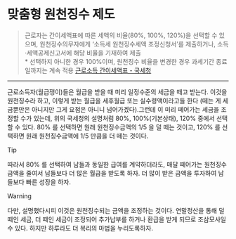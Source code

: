 
 # 맞춤형 원천징수 제도

> 근로자는 간이세액표에 따른 세액의 비율(80%, 100%, 120%)을 선택할 수 있으며, 원천징수의무자에게 ‘소득세 원천징수세액 조정신청서’를 제출하거나, 소득·세액공제신고서에 해당 비율을 기재하여 제출  
> \* 선택하지 아니한 경우 100%이며, 원천징수 비율을 변경한 경우 과세기간 종료일까지는 계속 적용
> [근로소득 간이세액표 - 국세청](https://www.nts.go.kr/nts/cm/cntnts/cntntsView.do?mi=6583&cntntsId=7862)

---

근로소득자(월급쟁이)들은 월급을 받을 때 미리 일정수준의 세금을 떼고 받는다. 이것을 원천징수라 하고, 이렇게 받는 월급을 세후월급 또는 실수령액이라고들 한다 (떼는 게 세금뿐만은 아니지만 그게 요점은 아니니 넘어가겠다).그런데 이 미리 떼어가는 세금을 조정할 수가 있는데, 위의 국세청의 설명처럼 80%, 100%(기본상태), 120% 중에서 선택할 수 있다. 80% 를 선택하면 원래 원천징수금액의 1/5 을 덜 떼는 것이고, 120% 를 선택하면 원래 원천징수금액에 1/5 만큼을 더 떼는 것이다.

> [!tip]
> 따라서 80% 를 선택하여 남들과 동일한 급여를 계약하더라도, 매달 떼어가는 원천징수금액을 줄여서 남들보다 더 많은 월급을 받도록 하자. 더 많이 받은 금액을 투자하여 남들보다 빠른 성장을 하자.

> [!warning]
> 다만, 설명했다시피 이것은 원천징수되는 금액을 조정하는 것이다. 연말정산을 통해 덜 떼인 세금, 더 떼인 세금이 조정되어 추가납부를 하거나 환급을 받게 되므로 조삼모사일 수 있다. 하지만 하루라도 더 복리의 마법을 누리도록하자.
